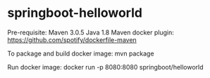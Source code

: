 # springboot-helloworld
Pre-requisite:
   Maven 3.0.5
   Java 1.8
   Maven docker plugin: https://github.com/spotify/dockerfile-maven
 
To package and build docker image:
    mvn package

Run docker image:
docker run -p 8080:8080 springboot/helloworld
